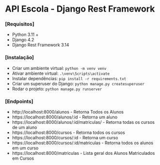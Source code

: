 # API Escola - Django Rest Framework

### [Requisitos]

* Python 3.11 +
* Django 4.2
* Django Rest Framework 3.14


### [Instalação]

* Criar um ambiente virtual: `python -m venv venv`
*  Ativar ambiente virtual: `.\venv\Scripts\activate`
* Instalar dependências: `pip install -r requirements.txt`
* Criar um superuser do Django: `python manage.py createsuperuser`
* Rodar o projeto: `python manage.py runserver`

### [Endpoints]

* http://localhost:8000/alunos - Retorna Todos os Alunos
* https://localhost:8000/alunos/:id - Retorna um aluno
* https://localhost:8000/alunos/:id/matriculas/ - Retorna todas os cursos de um aluno
* https://localhost:8000/cursos - Retorna todos os cursos
* https://localhost:8000/cursos/:id - Retorna um curso
* https://localhost:8000/cursos/:id/matriculas - Retorna todos os alunos em um curso
* https://localhost:8000/matriculas - Lista geral dos Alunos Matriculados em Cursos</p>
